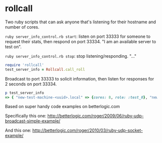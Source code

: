 # rollcall
Two ruby scripts that can ask anyone that's listening for their hostname and number of cores.

`ruby server_info_control.rb start`: listen on port 33333 for someone to request their stats, then respond on port 33334. "I am an available server to test on".

`ruby server_info_control.rb stop`: stop listening/responding. "..."

```ruby
require 'rollcall'
test_server_info = Rollcall.call_roll
```

Broadcast to port 33333 to solicit information, then listen for responses for 2 seconds on port 33334.
```ruby
p test_server_info
=> { "new-test-machine-<uuid>.local" => {cores: 8, role: :test_0}, "new-test-machine-<other-uuid>.local" => {cores: 16, role: :test_1}}
```

Based on super handy code examples on betterlogic.com

Specifically this one: <http://betterlogic.com/roger/2009/06/ruby-udp-broadcast-simple-example/>

And this one: <http://betterlogic.com/roger/2010/03/ruby-udp-socket-example/>
